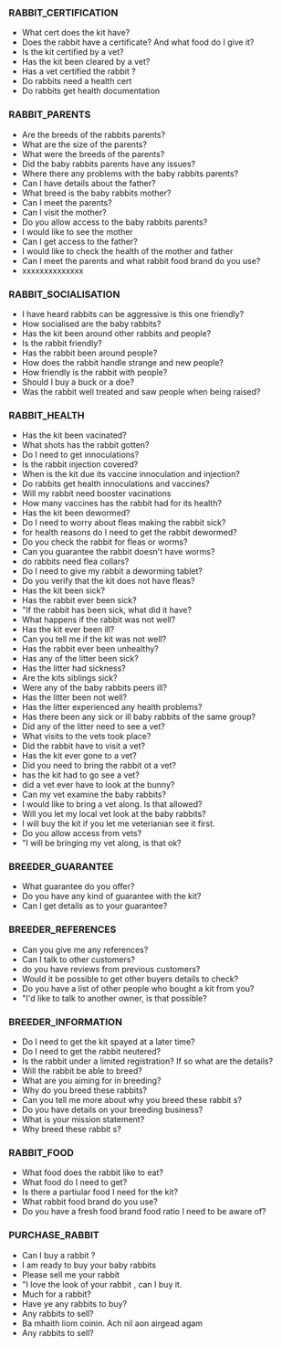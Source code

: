 
### RABBIT_CERTIFICATION
* What cert does the kit have?
* Does the rabbit have a certificate? And what food do I give it?
* Is the kit certified by a vet?
* Has the kit been cleared by a vet?
* Has a vet certified the rabbit ?
* Do rabbits need a health cert
* Do rabbits get health documentation

### RABBIT_PARENTS
* Are the breeds of the rabbits parents?
* What are the size of the parents?
* What were the breeds of the parents?
* Did the baby rabbits parents have any issues?
* Where there any problems with the baby rabbits parents?
* Can I have details about the father?
* What breed is the baby rabbits mother?
* Can I meet the parents?
* Can I visit the mother?
* Do you allow access to the baby rabbits parents?
* I would like to see the mother
* Can I get access to the father?
* I would like to check the health of the mother and father
* Can I meet the parents and what rabbit food brand do you use?
* xxxxxxxxxxxxxx

### RABBIT_SOCIALISATION
* I have heard rabbits can be aggressive is this one friendly?
* How socialised are the baby rabbits?
* Has the kit been around other rabbits and people?
* Is the rabbit friendly? 
* Has the rabbit been around people? 
* How does the rabbit handle strange and new people?
* How friendly is the rabbit with people?
* Should I buy a buck or a doe?
* Was the rabbit well treated and saw people when being raised?

### RABBIT_HEALTH
* Has the kit been vacinated? 
* What shots has the rabbit gotten?
* Do I need to get innoculations? 
* Is the rabbit injection covered?
* When is the kit due its vaccine innoculation and injection?
* Do rabbits get health innoculations and vaccines?
* Will my rabbit need booster vacinations
* How many vaccines has the rabbit had for its health?
* Has the kit been dewormed?
* Do I need to worry about fleas making the rabbit sick?
* for health reasons do I need to get the rabbit dewormed?
* Do you check the rabbit for fleas or worms?
* Can you guarantee the rabbit doesn't have worms?
* do rabbits need flea collars?
* Do I need to give my rabbit a deworming tablet?
* Do you verify that the kit does not have fleas?
* Has the kit been sick?
* Has the rabbit  ever been sick?
* "If the rabbit has been sick, what did it have?
* What happens if the rabbit  was not well?
* Has the kit ever been ill?
* Can you tell me if the kit was not well?
* Has the rabbit ever been unhealthy?
* Has any of the litter been sick?
* Has the litter had sickness?
* Are the kits siblings sick?
* Were any of the baby rabbits peers ill?
* Has the litter been not well?
* Has the litter experienced any health problems?
* Has there been any sick or ill baby rabbits of the same group?
* Did any of the litter need to see a vet?
* What visits to the vets took place?
* Did the rabbit have to visit a vet?
* Has the kit ever gone to a vet?
* Did you need to bring the rabbit  ot a vet?
* has the kit had to go see a vet?
* did a vet ever have to look at the bunny?
* Can my vet examine the baby rabbits?
* I would like to bring a vet along. Is that allowed?
* Will you let my local vet look at the baby rabbits?
* I will buy the kit if you let me veterianian see it first. 
* Do you allow access from vets?
* "I will be bringing my vet along, is that ok?

### BREEDER_GUARANTEE
* What guarantee do you offer?
* Do you have any kind of guarantee with the kit?
* Can I get details as to your guarantee?

### BREEDER_REFERENCES
* Can you give me any references?
* Can I talk to other customers?
* do you have reviews from previous customers?
* Would it be possible to get other buyers details to check?
* Do you have a list of other people who bought a kit from you?
* "I'd like to talk to another owner, is that possible?

### BREEDER_INFORMATION
* Do I need to get the kit spayed at a later time?
* Do I need to get the rabbit neutered?
* Is the rabbit  under a limited registration? If so what are the details?
* Will the rabbit be able to breed?
* What are you aiming for in breeding?
* Why do you breed these rabbits?
* Can you tell me more about why you breed these rabbit s?
* Do you have details on your breeding business?
* What is your mission statement?
* Why breed these rabbit s?

### RABBIT_FOOD
* What food does the rabbit like to eat?
* What food do I need to get?
* Is there a partiular food I need for the kit?
* What rabbit  food brand do you use?
* Do you have a fresh food brand food ratio I need to be aware of?

### PURCHASE_RABBIT
* Can I buy a rabbit ?
* I am ready to buy your baby rabbits
* Please sell me your rabbit 
* "I love the look of your rabbit , can I buy it.
* Much for a rabbit?
* Have ye any rabbits to buy?
* Any rabbits to sell?
* Ba mhaith liom coinin. Ach nil aon airgead agam
* Any rabbits to sell?
